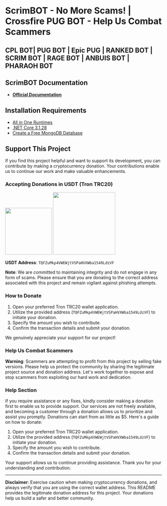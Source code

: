 # ScrimBOT - No More Scams! | Crossfire PUG BOT - Help Us Combat Scammers
## CPL BOT| PUG BOT | Epic PUG | RANKED BOT | SCRIM BOT | RAGE BOT | ANBUIS BOT | PHARAOH BOT

## ScrimBOT Documentation

- **[Official Documentation](https://scrimbot.pages.dev/)**

## Installation Requirements

- [All in One Runtimes](https://www.computerbase.de/downloads/systemtools/all-in-one-runtimes/)
- [.NET Core 3.1.28](https://github.com/dotnet/core/blob/main/release-notes/3.1/3.1.28/3.1.28.md?WT.mc_id=dotnet-35129-website)
- [Create a Free MongoDB Database](https://www.mongodb.com/cloud/atlas/register)

## Support This Project

If you find this project helpful and want to support its development, you can contribute by making a cryptocurrency donation. Your contributions enable us to continue our work and make valuable enhancements.

### Accepting Donations in USDT (Tron TRC20)

<img src="https://cdn.discordapp.com/attachments/1063090460899409992/1157270293216251925/tether-usdt-logo.png?ex=6517ff72&is=6516adf2&hm=362956a04fa02e2a0ada7927cb6b5571c720aa5593bdaf63d0f2abf79f815606&" width="150" height="150">
<img src="https://cdn.discordapp.com/attachments/1063090460899409992/1157271068495577169/Donate-PNG-Transparent.png?ex=6518002b&is=6516aeab&hm=e0eb95d599ede5173b1f6789ec436cfe6a109d652fd20f9a19314279ed5614dc&" width="200">

**USDT Address**: `TQFZuMkp4VWEWjtVSPaHVXWba1549LdzVF`

**Note**: We are committed to maintaining integrity and do not engage in any form of scams. Please ensure that you are donating to the correct address associated with this project and remain vigilant against phishing attempts.

### How to Donate

1. Open your preferred Tron TRC20 wallet application.
2. Utilize the provided address (`TQFZuMkp4VWEWjtVSPaHVXWba1549LdzVF`) to initiate your donation.
3. Specify the amount you wish to contribute.
4. Confirm the transaction details and submit your donation.

We genuinely appreciate your support for our project!

### Help Us Combat Scammers

**Warning**: Scammers are attempting to profit from this project by selling fake versions. Please help us protect the community by sharing the legitimate project source and donation address. Let's work together to expose and stop scammers from exploiting our hard work and dedication.

### Help Section

If you require assistance or any fixes, kindly consider making a donation first to enable us to provide support. Our services are not freely available, and becoming a customer through a donation allows us to prioritize and assist you promptly. Donations can start from as little as $5. Here's a guide on how to donate:

1. Open your preferred Tron TRC20 wallet application.
2. Utilize the provided address (`TQFZuMkp4VWEWjtVSPaHVXWba1549LdzVF`) to initiate your donation.
3. Specify the amount you wish to contribute.
4. Confirm the transaction details and submit your donation.

Your support allows us to continue providing assistance. Thank you for your understanding and contribution.

---

**Disclaimer**: Exercise caution when making cryptocurrency donations, and always verify that you are using the correct wallet address. This README provides the legitimate donation address for this project. Your donations help us build a safer and better community.
